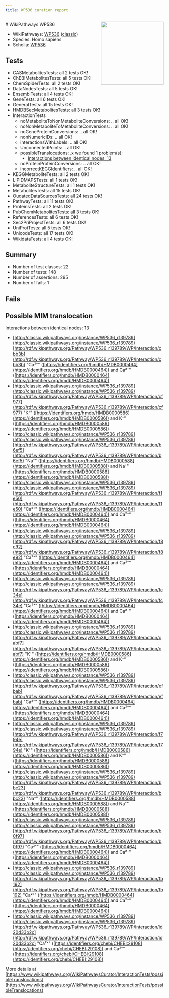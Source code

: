 ```yaml
---
title: WP536 curation report
---
```


<img style="float: right; width: 200px" src="https://upload.wikimedia.org/wikipedia/commons/thumb/8/83/Wplogo_with_text_500.png/640px-Wplogo_with_text_500.png" />
# WikiPathways WP536

* WikiPathways: [WP536](https://wikipathways.org/pathways/WP536) ([classic](https://classic.wikipathways.org/instance/WP536))
* Species: Homo sapiens
* Scholia: [WP536](https://scholia.toolforge.org/wikipathways/WP536)
## Tests
* CASMetabolitesTests: all 2 tests OK!
* ChEBIMetabolitesTests: all 5 tests OK!
* ChemSpiderTests: all 2 tests OK!
* DataNodesTests: all 5 tests OK!
* EnsemblTests: all 4 tests OK!
* GeneTests: all 6 tests OK!
* GeneralTests: all 15 tests OK!
* HMDBSecMetabolitesTests: all 3 tests OK!
* InteractionTests
    * noMetaboliteToNonMetaboliteConversions: .. all OK!
    * noNonMetaboliteToMetaboliteConversions: .. all OK!
    * noGeneProteinConversions: .. all OK!
    * nonNumericIDs: .. all OK!
    * interactionsWithLabels: .. all OK!
    * UnconnectedPoints: .. all OK!
    * possibleTranslocations: .x we found 1 problem(s):
        * [Interactions between identical nodes: 13](#661ebeed)
    * noProteinProteinConversions: .. all OK!
    * incorrectKEGGIdentifiers: .. all OK!
* KEGGMetaboliteTests: all 2 tests OK!
* LIPIDMAPSTests: all 1 tests OK!
* MetaboliteStructureTests: all 1 tests OK!
* MetabolitesTests: all 15 tests OK!
* OudatedDataSourcesTests: all 24 tests OK!
* PathwayTests: all 11 tests OK!
* ProteinsTests: all 2 tests OK!
* PubChemMetabolitesTests: all 3 tests OK!
* ReferencesTests: all 6 tests OK!
* Sec2PriProjectTests: all 6 tests OK!
* UniProtTests: all 5 tests OK!
* UnicodeTests: all 17 tests OK!
* WikidataTests: all 4 tests OK!


## Summary

* Number of test classes: 22
* Number of tests: 148
* Number of assertions: 295
* Number of fails: 1

## Fails

<a name="661ebeed" />

## Possible MIM translocation

Interactions between identical nodes: 13

* [http://classic.wikipathways.org/instance/WP536_r139789](http://classic.wikipathways.org/instance/WP536_r139789) [http://rdf.wikipathways.org/Pathway/WP536_r139789/WP/Interaction/cbb3b](http://rdf.wikipathways.org/Pathway/WP536_r139789/WP/Interaction/cbb3b) "Ca²⁺" ([https://identifiers.org/hmdb/HMDB0000464](https://identifiers.org/hmdb/HMDB0000464)) and 
Ca²⁺" ([https://identifiers.org/hmdb/HMDB0000464](https://identifiers.org/hmdb/HMDB0000464))
* [http://classic.wikipathways.org/instance/WP536_r139789](http://classic.wikipathways.org/instance/WP536_r139789) [http://rdf.wikipathways.org/Pathway/WP536_r139789/WP/Interaction/cf977](http://rdf.wikipathways.org/Pathway/WP536_r139789/WP/Interaction/cf977) "K⁺" ([https://identifiers.org/hmdb/HMDB0000586](https://identifiers.org/hmdb/HMDB0000586)) and 
K⁺" ([https://identifiers.org/hmdb/HMDB0000586](https://identifiers.org/hmdb/HMDB0000586))
* [http://classic.wikipathways.org/instance/WP536_r139789](http://classic.wikipathways.org/instance/WP536_r139789) [http://rdf.wikipathways.org/Pathway/WP536_r139789/WP/Interaction/b6ef5](http://rdf.wikipathways.org/Pathway/WP536_r139789/WP/Interaction/b6ef5) "Na⁺" ([https://identifiers.org/hmdb/HMDB0000588](https://identifiers.org/hmdb/HMDB0000588)) and 
Na⁺" ([https://identifiers.org/hmdb/HMDB0000588](https://identifiers.org/hmdb/HMDB0000588))
* [http://classic.wikipathways.org/instance/WP536_r139789](http://classic.wikipathways.org/instance/WP536_r139789) [http://rdf.wikipathways.org/Pathway/WP536_r139789/WP/Interaction/f1e50](http://rdf.wikipathways.org/Pathway/WP536_r139789/WP/Interaction/f1e50) "Ca²⁺" ([https://identifiers.org/hmdb/HMDB0000464](https://identifiers.org/hmdb/HMDB0000464)) and 
Ca²⁺" ([https://identifiers.org/hmdb/HMDB0000464](https://identifiers.org/hmdb/HMDB0000464))
* [http://classic.wikipathways.org/instance/WP536_r139789](http://classic.wikipathways.org/instance/WP536_r139789) [http://rdf.wikipathways.org/Pathway/WP536_r139789/WP/Interaction/f8e92](http://rdf.wikipathways.org/Pathway/WP536_r139789/WP/Interaction/f8e92) "Ca²⁺" ([https://identifiers.org/hmdb/HMDB0000464](https://identifiers.org/hmdb/HMDB0000464)) and 
Ca²⁺" ([https://identifiers.org/hmdb/HMDB0000464](https://identifiers.org/hmdb/HMDB0000464))
* [http://classic.wikipathways.org/instance/WP536_r139789](http://classic.wikipathways.org/instance/WP536_r139789) [http://rdf.wikipathways.org/Pathway/WP536_r139789/WP/Interaction/fc34e](http://rdf.wikipathways.org/Pathway/WP536_r139789/WP/Interaction/fc34e) "Ca²⁺" ([https://identifiers.org/hmdb/HMDB0000464](https://identifiers.org/hmdb/HMDB0000464)) and 
Ca²⁺" ([https://identifiers.org/hmdb/HMDB0000464](https://identifiers.org/hmdb/HMDB0000464))
* [http://classic.wikipathways.org/instance/WP536_r139789](http://classic.wikipathways.org/instance/WP536_r139789) [http://rdf.wikipathways.org/Pathway/WP536_r139789/WP/Interaction/cabf7](http://rdf.wikipathways.org/Pathway/WP536_r139789/WP/Interaction/cabf7) "K⁺" ([https://identifiers.org/hmdb/HMDB0000586](https://identifiers.org/hmdb/HMDB0000586)) and 
K⁺" ([https://identifiers.org/hmdb/HMDB0000586](https://identifiers.org/hmdb/HMDB0000586))
* [http://classic.wikipathways.org/instance/WP536_r139789](http://classic.wikipathways.org/instance/WP536_r139789) [http://rdf.wikipathways.org/Pathway/WP536_r139789/WP/Interaction/efbab](http://rdf.wikipathways.org/Pathway/WP536_r139789/WP/Interaction/efbab) "Ca²⁺" ([https://identifiers.org/hmdb/HMDB0000464](https://identifiers.org/hmdb/HMDB0000464)) and 
Ca²⁺" ([https://identifiers.org/hmdb/HMDB0000464](https://identifiers.org/hmdb/HMDB0000464))
* [http://classic.wikipathways.org/instance/WP536_r139789](http://classic.wikipathways.org/instance/WP536_r139789) [http://rdf.wikipathways.org/Pathway/WP536_r139789/WP/Interaction/f794e](http://rdf.wikipathways.org/Pathway/WP536_r139789/WP/Interaction/f794e) "K⁺" ([https://identifiers.org/hmdb/HMDB0000586](https://identifiers.org/hmdb/HMDB0000586)) and 
K⁺" ([https://identifiers.org/hmdb/HMDB0000586](https://identifiers.org/hmdb/HMDB0000586))
* [http://classic.wikipathways.org/instance/WP536_r139789](http://classic.wikipathways.org/instance/WP536_r139789) [http://rdf.wikipathways.org/Pathway/WP536_r139789/WP/Interaction/bbc23](http://rdf.wikipathways.org/Pathway/WP536_r139789/WP/Interaction/bbc23) "Na⁺" ([https://identifiers.org/hmdb/HMDB0000588](https://identifiers.org/hmdb/HMDB0000588)) and 
Na⁺" ([https://identifiers.org/hmdb/HMDB0000588](https://identifiers.org/hmdb/HMDB0000588))
* [http://classic.wikipathways.org/instance/WP536_r139789](http://classic.wikipathways.org/instance/WP536_r139789) [http://rdf.wikipathways.org/Pathway/WP536_r139789/WP/Interaction/b0f97](http://rdf.wikipathways.org/Pathway/WP536_r139789/WP/Interaction/b0f97) "Ca²⁺" ([https://identifiers.org/hmdb/HMDB0000464](https://identifiers.org/hmdb/HMDB0000464)) and 
Ca²⁺" ([https://identifiers.org/hmdb/HMDB0000464](https://identifiers.org/hmdb/HMDB0000464))
* [http://classic.wikipathways.org/instance/WP536_r139789](http://classic.wikipathways.org/instance/WP536_r139789) [http://rdf.wikipathways.org/Pathway/WP536_r139789/WP/Interaction/fb192](http://rdf.wikipathways.org/Pathway/WP536_r139789/WP/Interaction/fb192) "Ca²⁺" ([https://identifiers.org/hmdb/HMDB0000464](https://identifiers.org/hmdb/HMDB0000464)) and 
Ca²⁺" ([https://identifiers.org/hmdb/HMDB0000464](https://identifiers.org/hmdb/HMDB0000464))
* [http://classic.wikipathways.org/instance/WP536_r139789](http://classic.wikipathways.org/instance/WP536_r139789) [http://rdf.wikipathways.org/Pathway/WP536_r139789/WP/Interaction/id20d33b2c](http://rdf.wikipathways.org/Pathway/WP536_r139789/WP/Interaction/id20d33b2c) "Ca²⁺" ([https://identifiers.org/chebi/CHEBI:29108](https://identifiers.org/chebi/CHEBI:29108)) and 
Ca²⁺" ([https://identifiers.org/chebi/CHEBI:29108](https://identifiers.org/chebi/CHEBI:29108))


More details at [https://www.wikipathways.org/WikiPathwaysCurator/InteractionTests/possibleTranslocations](https://www.wikipathways.org/WikiPathwaysCurator/InteractionTests/possibleTranslocations)

